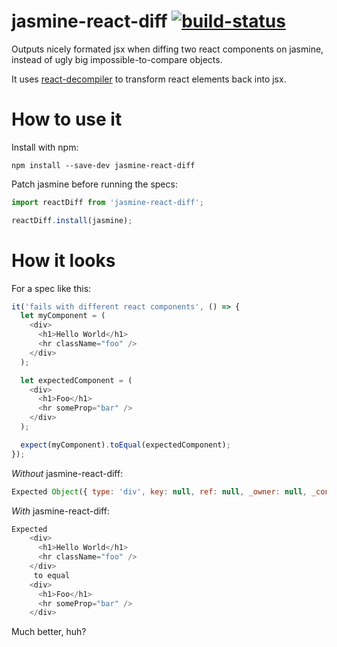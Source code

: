 # jasmine-react-diff [![build-status](https://snap-ci.com/rogeriochaves/jasmine-react-diff/branch/master/build_image.svg)](https://snap-ci.com/rogeriochaves/jasmine-react-diff/branch/master)

Outputs nicely formated jsx when diffing two react components on jasmine, instead of ugly big impossible-to-compare objects.

It uses [react-decompiler](https://github.com/rogeriochaves/react-decompiler) to transform react elements back into jsx.

# How to use it

Install with npm:

```
npm install --save-dev jasmine-react-diff
```

Patch jasmine before running the specs:

```javascript
import reactDiff from 'jasmine-react-diff';

reactDiff.install(jasmine);
```

# How it looks

For a spec like this:

```javascript
it('fails with different react components', () => {
  let myComponent = (
    <div>
      <h1>Hello World</h1>
      <hr className="foo" />
    </div>
  );

  let expectedComponent = (
    <div>
      <h1>Foo</h1>
      <hr someProp="bar" />
    </div>
  );

  expect(myComponent).toEqual(expectedComponent);
});
```

*Without* jasmine-react-diff:

```javascript
Expected Object({ type: 'div', key: null, ref: null, _owner: null, _context: Object({  }), _store: Object({ props: Object({ children: [ Object({ type: 'h1', key: null, ref: null, _owner: null, _context: Object({  }), _store: Object({ props: Object({ children: 'Hello World' }), originalProps: Object({ children: 'Hello World' }) }) }), Object({ type: 'hr', key: null, ref: null, _owner: null, _context: Object({  }), _store: Object({ props: Object({ className: 'foo' }), originalProps: Object({ className: 'foo' }) }) }) ] }), originalProps: Object({ children: [ Object({ type: 'h1', key: null, ref: null, _owner: null, _context: Object({  }), _store: Object({ props: Object({ children: 'Hello World' }), originalProps: Object({ children: 'Hello World' }) }) }), Object({ type: 'hr', key: null, ref: null, _owner: null, _context: Object({  }), _store: Object({ props: Object({ className: 'foo' }), originalProps: Object({ className: 'foo' }) }) }) ] }) }) }) to equal Object({ type: 'div', key: null, ref: null, _owner: null, _context: Object({  }), _store: Object({ props: Object({ children: [ Object({ type: 'h1', key: null, ref: null, _owner: null, _context: Object({  }), _store: Object({ props: Object({ children: 'Foo' }), originalProps: Object({ children: 'Foo' }) }) }), Object({ type: 'hr', key: null, ref: null, _owner: null, _context: Object({  }), _store: Object({ props: Object({ someProp: 'bar' }), originalProps: Object({ someProp: 'bar' }) }) }) ] }), originalProps: Object({ children: [ Object({ type: 'h1', key: null, ref: null, _owner: null, _context: Object({  }), _store: Object({ props: Object({ children: 'Foo' }), originalProps: Object({ children: 'Foo' }) }) }), Object({ type: 'hr', key: null, ref: null, _owner: null, _context: Object({  }), _store: Object({ props: Object({ someProp: 'bar' }), originalProps: Object({ someProp: 'bar' }) }) }) ] }) }) }).
```

*With* jasmine-react-diff:

```javascript
Expected 
    <div>
      <h1>Hello World</h1>
      <hr className="foo" />
    </div>
     to equal 
    <div>
      <h1>Foo</h1>
      <hr someProp="bar" />
    </div>
```

Much better, huh?
